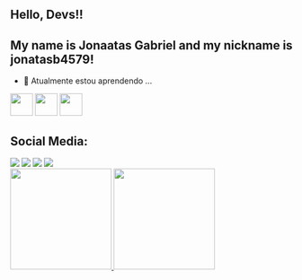 ## Hello, Devs!!
## My name is Jonaatas Gabriel and my nickname is jonatasb4579!

- 🌱 Atualmente estou aprendendo ...
<img loading="lazy" src="https://cdn.jsdelivr.net/gh/devicons/devicon/icons/git/git-original.svg" width="40" height="40"/>
<img loading="lazy" src="https://cdn.jsdelivr.net/gh/devicons/devicon/icons/python/python-original.svg" width="40" height="40"/>
<img loading="lazy" src="https://cdn.jsdelivr.net/gh/devicons/devicon/icons/python/python-original.svg" width="40" height="40"/>

## Social Media:
<div>
<a href=http://www.youtube.com/@JonatasGabriel-om8pb target="_blank"><img loading="lazy" src="https://img.shields.io/badge/YouTube-FF0000?style=for-the-badge&logo=youtube&logoColor=white" target="_blank"></a>
<a href=https://www.instagram.com/jonatasb_pr/social%20media target="_blank"><img loading="lazy" src="https://img.shields.io/badge/-Instagram-%23E4405F?style=for-the-badge&logo=instagram&logoColor=white" target="_blank"></a>
<a href = "mailto:contato@seu-usuário-aqui"><img loading="lazy" src="https://img.shields.io/badge/Gmail-D14836?style=for-the-badge&logo=gmail&logoColor=white" target="_blank"></a>
<a href=https://www.linkedin.com/in/jonatas-gabriel-10a3a7318/ target="_blank"><img loading="lazy" src="https://img.shields.io/badge/-LinkedIn-%230077B5?style=for-the-badge&logo=linkedin&logoColor=white" target="_blank"></a>   
</div>

<div>
<a href=https://github.com/jonatasb4579>
<img loading="lazy" height="180em" src="https://github-readme-stats.vercel.app/api/top-langs/?username=jonatasb4579&layout=compact&langs_count=7&theme=dracula"/>
<img loading="lazy" height="180em" src="https://github-readme-stats.vercel.app/api?username=jonatasb4579&show_icons=true&theme=dracula&include_all_commits=true&count_private=true"/>
</div>





